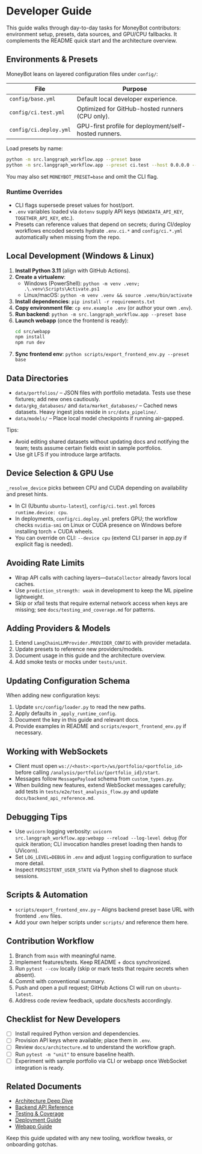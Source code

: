 # Developer Guide

This guide walks through day-to-day tasks for MoneyBot contributors: environment setup, presets, data sources, and GPU/CPU fallbacks. It complements the README quick start and the architecture overview.

## Environments & Presets

MoneyBot leans on layered configuration files under `config/`:

| File | Purpose |
| --- | --- |
| `config/base.yml` | Default local developer experience. |
| `config/ci.test.yml` | Optimized for GitHub-hosted runners (CPU only). |
| `config/ci.deploy.yml` | GPU-first profile for deployment/self-hosted runners. |

Load presets by name:

```bash
python -m src.langgraph_workflow.app --preset base
python -m src.langgraph_workflow.app --preset ci.test --host 0.0.0.0 --port 9000
```

You may also set `MONEYBOT_PRESET=base` and omit the CLI flag.

### Runtime Overrides

- CLI flags supersede preset values for host/port.
- `.env` variables loaded via `dotenv` supply API keys (`NEWSDATA_API_KEY`, `TOGETHER_API_KEY`, etc.).
- Presets can reference values that depend on secrets; during CI/deploy workflows encoded secrets hydrate `.env.ci.*` and `config/ci.*.yml` automatically when missing from the repo.

## Local Development (Windows & Linux)

1. **Install Python 3.11** (align with GitHub Actions).
2. **Create a virtualenv**:
   - Windows (PowerShell): `python -m venv .venv; .\.venv\Scripts\Activate.ps1`
   - Linux/macOS: `python -m venv .venv && source .venv/bin/activate`
3. **Install dependencies**: `pip install -r requirements.txt`
4. **Copy environment file**: `cp env.example .env` (or author your own `.env`).
5. **Run backend**: `python -m src.langgraph_workflow.app --preset base`
6. **Launch webapp** (once the frontend is ready):
   ```bash
   cd src/webapp
   npm install
   npm run dev
   ```
7. **Sync frontend env**: `python scripts/export_frontend_env.py --preset base`

## Data Directories

- `data/portfolios/` – JSON files with portfolio metadata. Tests use these fixtures; add new ones cautiously.
- `data/gkg_databases/` and `data/market_databases/` – Cached news datasets. Heavy ingest jobs reside in `src/data_pipeline/`.
- `data/models/` – Place local model checkpoints if running air-gapped.

Tips:

- Avoid editing shared datasets without updating docs and notifying the team; tests assume certain fields exist in sample portfolios.
- Use git LFS if you introduce large artifacts.

## Device Selection & GPU Use

`_resolve_device` picks between CPU and CUDA depending on availability and preset hints.

- In CI (Ubuntu `ubuntu-latest`), `config/ci.test.yml` forces `runtime.device: cpu`.
- In deployments, `config/ci.deploy.yml` prefers GPU; the workflow checks `nvidia-smi` on Linux or CUDA presence on Windows before installing torch + CUDA wheels.
- You can override on CLI: `--device cpu` (extend CLI parser in app.py if explicit flag is needed).

## Avoiding Rate Limits

- Wrap API calls with caching layers—`DataCollector` already favors local caches.
- Use `prediction_strength: weak` in development to keep the ML pipeline lightweight.
- Skip or xfail tests that require external network access when keys are missing; see `docs/testing_and_coverage.md` for patterns.

## Adding Providers & Models

1. Extend `LangChainLLMProvider.PROVIDER_CONFIG` with provider metadata.
2. Update presets to reference new providers/models.
3. Document usage in this guide and the architecture overview.
4. Add smoke tests or mocks under `tests/unit`.

## Updating Configuration Schema

When adding new configuration keys:

1. Update `src/config/loader.py` to read the new paths.
2. Apply defaults in `_apply_runtime_config`.
3. Document the key in this guide and relevant docs.
4. Provide examples in README and `scripts/export_frontend_env.py` if necessary.

## Working with WebSockets

- Client must open `ws://<host>:<port>/ws/portfolio/<portfolio_id>` before calling `/analysis/portfolio/{portfolio_id}/start`.
- Messages follow `MessagePayload` schema from `custom_types.py`.
- When building new features, extend WebSocket messages carefully; add tests in `tests/e2e/test_analysis_flow.py` and update `docs/backend_api_reference.md`.

## Debugging Tips

- Use `uvicorn` logging verbosity: `uvicorn src.langgraph_workflow.app:webapp --reload --log-level debug` (for quick iteration; CLI invocation handles preset loading then hands to UVicorn).
- Set `LOG_LEVEL=DEBUG` in `.env` and adjust `logging` configuration to surface more detail.
- Inspect `PERSISTENT_USER_STATE` via Python shell to diagnose stuck sessions.

## Scripts & Automation

- `scripts/export_frontend_env.py` – Aligns backend preset base URL with frontend `.env` files.
- Add your own helper scripts under `scripts/` and reference them here.

## Contribution Workflow

1. Branch from `main` with meaningful name.
2. Implement features/tests. Keep README + docs synchronized.
3. Run `pytest --cov` locally (skip or mark tests that require secrets when absent).
4. Commit with conventional summary.
5. Push and open a pull request; GitHub Actions CI will run on `ubuntu-latest`.
6. Address code review feedback, update docs/tests accordingly.

## Checklist for New Developers

- [ ] Install required Python version and dependencies.
- [ ] Provision API keys where available; place them in `.env`.
- [ ] Review `docs/architecture.md` to understand the workflow graph.
- [ ] Run `pytest -m "unit"` to ensure baseline health.
- [ ] Experiment with sample portfolio via CLI or webapp once WebSocket integration is ready.

## Related Documents

- [Architecture Deep Dive](architecture.md)
- [Backend API Reference](backend_api_reference.md)
- [Testing & Coverage](testing_and_coverage.md)
- [Deployment Guide](deployment_guide.md)
- [Webapp Guide](webapp_guide.md)

Keep this guide updated with any new tooling, workflow tweaks, or onboarding gotchas.
